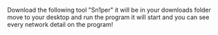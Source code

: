 Download the following tool "Sn1per" it will be in your downloads folder move to
your desktop and run the program it will start and you can see every network
detail on the program!
